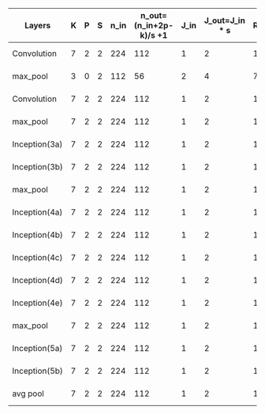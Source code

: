 Layers | K | P | S | n_in | n_out=(n_in+2p-k)/s +1 | J_in | J_out=J_in * s | R_in | R_out=R_in +(K-1) * J_in
--- | --- | --- | --- |--- |--- |--- |--- |--- |---
Convolution | 7 | 2 | 2 | 224 | 112 | 1 | 2 | 1 | 1+(7-1)* 1=7
max_pool    | 3 | 0 | 2 | 112 | 56 | 2 | 4 | 7 | 7+(3-1)* 2=11
Convolution | 7 | 2 | 2 | 224 | 112 | 1 | 2 | 1 | 1+(7-1)* 1=7
max_pool    | 7 | 2 | 2 | 224 | 112 | 1 | 2 | 1 | 1+(7-1)* 1=7
Inception(3a) | 7 | 2 | 2 | 224 | 112 | 1 | 2 | 1 | 1+(7-1)* 1=7
Inception(3b) | 7 | 2 | 2 | 224 | 112 | 1 | 2 | 1 | 1+(7-1)* 1=7
max_pool      | 7 | 2 | 2 | 224 | 112 | 1 | 2 | 1 | 1+(7-1)* 1=7
Inception(4a) | 7 | 2 | 2 | 224 | 112 | 1 | 2 | 1 | 1+(7-1)* 1=7
Inception(4b) | 7 | 2 | 2 | 224 | 112 | 1 | 2 | 1 | 1+(7-1)* 1=7
Inception(4c) | 7 | 2 | 2 | 224 | 112 | 1 | 2 | 1 | 1+(7-1)* 1=7
Inception(4d) | 7 | 2 | 2 | 224 | 112 | 1 | 2 | 1 | 1+(7-1)* 1=7
Inception(4e) | 7 | 2 | 2 | 224 | 112 | 1 | 2 | 1 | 1+(7-1)* 1=7
max_pool      | 7 | 2 | 2 | 224 | 112 | 1 | 2 | 1 | 1+(7-1)* 1=7
Inception(5a) | 7 | 2 | 2 | 224 | 112 | 1 | 2 | 1 | 1+(7-1)* 1=7
Inception(5b) | 7 | 2 | 2 | 224 | 112 | 1 | 2 | 1 | 1+(7-1)* 1=7
avg pool      | 7 | 2 | 2 | 224 | 112 | 1 | 2 | 1 | 1+(7-1)* 1=7
